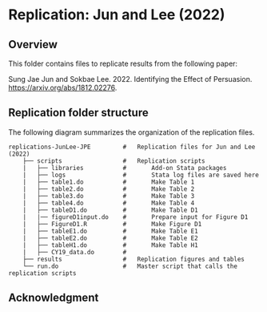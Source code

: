 # Replication: Jun and Lee (2022)

## Overview

This folder contains files to replicate results from the following paper:

Sung Jae Jun and Sokbae Lee. 2022. Identifying the Effect of Persuasion. https://arxiv.org/abs/1812.02276.

## Replication folder structure 

The following diagram summarizes the organization of the replication files.

```
replications-JunLee-JPE         #	Replication files for Jun and Lee (2022)
    ├── scripts                 #	Replication scripts
    |   ├── libraries           #       Add-on Stata packages
    |   ├── logs                #       Stata log files are saved here
    |   ├── table1.do           #       Make Table 1
    |   ├── table2.do           #       Make Table 2
    |   ├── table3.do           #       Make Table 3
    |   ├── table4.do           #       Make Table 4
    |   ├── tableD1.do          #       Make Table D1
    |   |── figureD1input.do    #       Prepare input for Figure D1
    |   ├── FigureD1.R          #       Make Figure D1
    |   ├── tableE1.do          #       Make Table E1
    |   ├── tableE2.do          #       Make Table E2
    |   ├── tableH1.do          #       Make Table H1
    |   ├── CY19_data.do        #       
    ├── results                 #	Replication figures and tables
    └── run.do                  #	Master script that calls the replication scripts
```



## Acknowledgment



